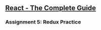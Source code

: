 ## [React - The Complete Guide](https://www.udemy.com/course/react-the-complete-guide-)
### Assignment 5: Redux Practice